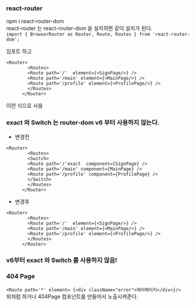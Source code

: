 ### react-router


npm i react-router-dom      
react-router 는 react-router-dom 을 설치하면 같이 설치가 된다.    
`import { BrowserRouter as Router, Route, Routes } from 'react-router-dom';`    

임포트 하고  
```
<Router>
        <Routes>
        <Route path='/'  element={<SignPage/>} />
        <Route path='/main' element={<MainPage/>} />
        <Route path='/profile' element={<ProfilePage/>} />
        </Routes>
      </Router>
```
이런 식으로 사용

### exact 와 Switch 는 router-dom v6 부터 사용하지 않는다.     
- 변경전
```
<Router>
        <Routes>
        <Switch>
        <Route path='/'exact  component={SignPage} />
        <Route path='/main' component={MainPage} />
        <Route path='/profile' component={ProfilePage} />
        </Switch>
        </Routes>
      </Router>
```
- 변경후
```
<Router>
        <Routes>
        <Route path='/'  element={<SignPage/>} />
        <Route path='/main' element={<MainPage/>} />
        <Route path='/profile' element={<ProfilePage/>} />
        </Routes>
      </Router>
```

### v6부터 exact 와 Switch 를 사용하지 않음!
 
### 404 Page     
`<Route path='*' element= {<div className="error">에러페이지</div>}/>`     
위처럼 하거나 404Page 컴포넌트를 만들어서 노출시켜준다.     

